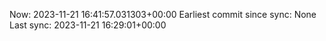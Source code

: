 Now: 2023-11-21 16:41:57.031303+00:00 Earliest commit since sync: None Last sync: 2023-11-21 16:29:01+00:00
